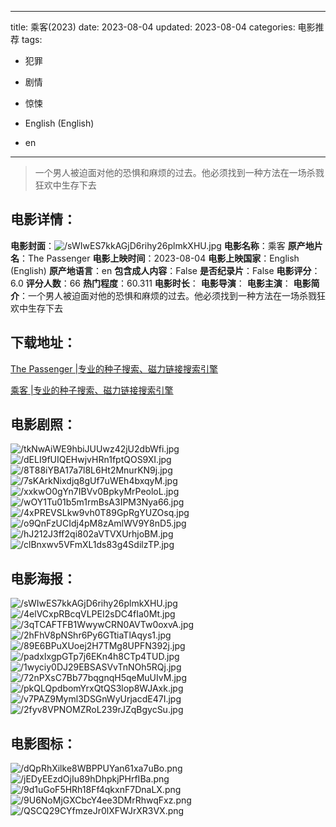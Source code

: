 
---
title: 乘客(2023)
date: 2023-08-04
updated: 2023-08-04
categories: 电影推荐
tags:
- 犯罪
- 剧情
- 惊悚

- English (English)
- en
---


> 一个男人被迫面对他的恐惧和麻烦的过去。他必须找到一种方法在一场杀戮狂欢中生存下去

## **电影详情**：

**电影封面**：<img src="https://image.tmdb.org/t/p/w200/sWIwES7kkAGjD6rihy26plmkXHU.jpg" alt="/sWIwES7kkAGjD6rihy26plmkXHU.jpg" title="/sWIwES7kkAGjD6rihy26plmkXHU.jpg">
**电影名称**：乘客
**原产地片名**：The Passenger
**电影上映时间**：2023-08-04
**电影上映国家**：English (English)
**原产地语言**：en
**包含成人内容**：False
**是否纪录片**：False
**电影评分**：6.0
**评分人数**：66
**热门程度**：60.311
**电影时长**：
**电影导演**：
**电影主演**：
**电影简介**：一个男人被迫面对他的恐惧和麻烦的过去。他必须找到一种方法在一场杀戮狂欢中生存下去

## **下载地址**：
[The Passenger |专业的种子搜索、磁力链接搜索引擎](https://movie.amd794.com:2083/?search=The%20Passenger&ordering=&mode=match_phrase&page_size=10&page=1)

[乘客 |专业的种子搜索、磁力链接搜索引擎](https://movie.amd794.com:2083/?search=%E4%B9%98%E5%AE%A2&ordering=&mode=match_phrase&page_size=10&page=1)
 

## **电影剧照**：
<img src="https://image.tmdb.org/t/p/original/tkNwAiWE9hbiJUUwz42jU2dbWfi.jpg" alt="/tkNwAiWE9hbiJUUwz42jU2dbWfi.jpg" title="/tkNwAiWE9hbiJUUwz42jU2dbWfi.jpg"><img src="https://image.tmdb.org/t/p/original/dELI9fUIQEHwjvHRn1fptQOS9XI.jpg" alt="/dELI9fUIQEHwjvHRn1fptQOS9XI.jpg" title="/dELI9fUIQEHwjvHRn1fptQOS9XI.jpg"><img src="https://image.tmdb.org/t/p/original/8T88iYBA17a7l8L6Ht2MnurKN9j.jpg" alt="/8T88iYBA17a7l8L6Ht2MnurKN9j.jpg" title="/8T88iYBA17a7l8L6Ht2MnurKN9j.jpg"><img src="https://image.tmdb.org/t/p/original/7sKArkNixdjq8gUf7uWEh4bxqyM.jpg" alt="/7sKArkNixdjq8gUf7uWEh4bxqyM.jpg" title="/7sKArkNixdjq8gUf7uWEh4bxqyM.jpg"><img src="https://image.tmdb.org/t/p/original/xxkwO0gYn7IBVv0BpkyMrPeoloL.jpg" alt="/xxkwO0gYn7IBVv0BpkyMrPeoloL.jpg" title="/xxkwO0gYn7IBVv0BpkyMrPeoloL.jpg"><img src="https://image.tmdb.org/t/p/original/wOY1Tu01b5m1rmBsA3IPM3Nya66.jpg" alt="/wOY1Tu01b5m1rmBsA3IPM3Nya66.jpg" title="/wOY1Tu01b5m1rmBsA3IPM3Nya66.jpg"><img src="https://image.tmdb.org/t/p/original/4xPREVSLkw9vh0T89GpRgYUZOsq.jpg" alt="/4xPREVSLkw9vh0T89GpRgYUZOsq.jpg" title="/4xPREVSLkw9vh0T89GpRgYUZOsq.jpg"><img src="https://image.tmdb.org/t/p/original/o9QnFzUCIdj4pM8zAmlWV9Y8nD5.jpg" alt="/o9QnFzUCIdj4pM8zAmlWV9Y8nD5.jpg" title="/o9QnFzUCIdj4pM8zAmlWV9Y8nD5.jpg"><img src="https://image.tmdb.org/t/p/original/hJ212J3ff2qi802aVTVXUrhjoBM.jpg" alt="/hJ212J3ff2qi802aVTVXUrhjoBM.jpg" title="/hJ212J3ff2qi802aVTVXUrhjoBM.jpg"><img src="https://image.tmdb.org/t/p/original/clBnxwv5VFmXL1ds83g4SdilzTP.jpg" alt="/clBnxwv5VFmXL1ds83g4SdilzTP.jpg" title="/clBnxwv5VFmXL1ds83g4SdilzTP.jpg">

## **电影海报**：
<img src="https://image.tmdb.org/t/p/original/sWIwES7kkAGjD6rihy26plmkXHU.jpg" alt="/sWIwES7kkAGjD6rihy26plmkXHU.jpg" title="/sWIwES7kkAGjD6rihy26plmkXHU.jpg"><img src="https://image.tmdb.org/t/p/original/4elVCxpRBcqVLPEI2sDC4fIa0Mt.jpg" alt="/4elVCxpRBcqVLPEI2sDC4fIa0Mt.jpg" title="/4elVCxpRBcqVLPEI2sDC4fIa0Mt.jpg"><img src="https://image.tmdb.org/t/p/original/3qTCAFTFB1WwywCRN0AVTw0oxvA.jpg" alt="/3qTCAFTFB1WwywCRN0AVTw0oxvA.jpg" title="/3qTCAFTFB1WwywCRN0AVTw0oxvA.jpg"><img src="https://image.tmdb.org/t/p/original/2hFhV8pNShr6Py6GTtiaTlAqys1.jpg" alt="/2hFhV8pNShr6Py6GTtiaTlAqys1.jpg" title="/2hFhV8pNShr6Py6GTtiaTlAqys1.jpg"><img src="https://image.tmdb.org/t/p/original/89E6BPuXUoej2H7TMg8UPFN392j.jpg" alt="/89E6BPuXUoej2H7TMg8UPFN392j.jpg" title="/89E6BPuXUoej2H7TMg8UPFN392j.jpg"><img src="https://image.tmdb.org/t/p/original/padxIxgpGTp7j6EKn4h8CTp4TUD.jpg" alt="/padxIxgpGTp7j6EKn4h8CTp4TUD.jpg" title="/padxIxgpGTp7j6EKn4h8CTp4TUD.jpg"><img src="https://image.tmdb.org/t/p/original/1wyciy0DJ29EBSASVvTnNOh5RQj.jpg" alt="/1wyciy0DJ29EBSASVvTnNOh5RQj.jpg" title="/1wyciy0DJ29EBSASVvTnNOh5RQj.jpg"><img src="https://image.tmdb.org/t/p/original/72nPXsC7Bb77bqgnqH5qeMuUIvM.jpg" alt="/72nPXsC7Bb77bqgnqH5qeMuUIvM.jpg" title="/72nPXsC7Bb77bqgnqH5qeMuUIvM.jpg"><img src="https://image.tmdb.org/t/p/original/pkQLQpdbomYrxQtQS3lop8WJAxk.jpg" alt="/pkQLQpdbomYrxQtQS3lop8WJAxk.jpg" title="/pkQLQpdbomYrxQtQS3lop8WJAxk.jpg"><img src="https://image.tmdb.org/t/p/original/v7PAZ9Myml3DSGnWyUrjacdE47I.jpg" alt="/v7PAZ9Myml3DSGnWyUrjacdE47I.jpg" title="/v7PAZ9Myml3DSGnWyUrjacdE47I.jpg"><img src="https://image.tmdb.org/t/p/original/2fyv8VPNOMZRoL239rJZqBgycSu.jpg" alt="/2fyv8VPNOMZRoL239rJZqBgycSu.jpg" title="/2fyv8VPNOMZRoL239rJZqBgycSu.jpg">

## **电影图标**：
<img src="https://image.tmdb.org/t/p/original/dQpRhXilke8WBPPUYan61xa7uBo.png" alt="/dQpRhXilke8WBPPUYan61xa7uBo.png" title="/dQpRhXilke8WBPPUYan61xa7uBo.png"><img src="https://image.tmdb.org/t/p/original/jEDyEEzdOjIu89hDhpkjPHrfIBa.png" alt="/jEDyEEzdOjIu89hDhpkjPHrfIBa.png" title="/jEDyEEzdOjIu89hDhpkjPHrfIBa.png"><img src="https://image.tmdb.org/t/p/original/9d1uGoF5HRh18Ff4qkxnF7DnaLX.png" alt="/9d1uGoF5HRh18Ff4qkxnF7DnaLX.png" title="/9d1uGoF5HRh18Ff4qkxnF7DnaLX.png"><img src="https://image.tmdb.org/t/p/original/9U6NoMjGXCbcY4ee3DMrRhwqFxz.png" alt="/9U6NoMjGXCbcY4ee3DMrRhwqFxz.png" title="/9U6NoMjGXCbcY4ee3DMrRhwqFxz.png"><img src="https://image.tmdb.org/t/p/original/QSCQ29CYfmzeJr0lXFWJrXR3VX.png" alt="/QSCQ29CYfmzeJr0lXFWJrXR3VX.png" title="/QSCQ29CYfmzeJr0lXFWJrXR3VX.png">
